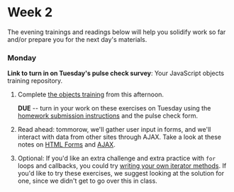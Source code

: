 # Week 2

The evening trainings and readings below will help you solidify work so far and/or prepare you for the next day's materials.

### Monday

**Link to turn in on Tuesday's pulse check survey**: Your JavaScript objects training repository.

1. Complete [the objects training](https://github.com/sf-wdi-34/js-objects-training) from this afternoon. 

   **DUE** -- turn in your work on these exercises on Tuesday using the [homework submission instructions](https://github.com/sf-wdi-34/schedule/blob/master/how-to/submit-hw.md) and the pulse check form.
   
1. Read ahead: tommorow, we'll gather user input in forms, and we'll interact with data from other sites through AJAX. Take a look at these notes on [HTML Forms](https://github.com/sf-wdi-34/html-forms) and [AJAX](https://github.com/sf-wdi-34/ajax).  

1. Optional: If you'd like an extra challenge and extra practice with `for` loops and callbacks, you could try [writing your own iterator methods](https://github.com/sf-wdi-34/building-js-iterators-lab/). If you'd like to try these exercises, we suggest looking at the solution for one, since we didn't get to go over this in class. 
  
<!--

### Tuesday

### Wednesday

### Thursday

### Weekend

-->
